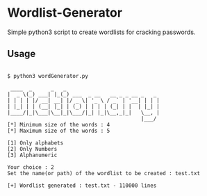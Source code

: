 # Wordlist-Generator
Simple python3 script to create wordlists for cracking passwords.

## Usage

```

$ python3 wordGenerator.py

 ____  _      _   _                              
|  _ \(_) ___| |_(_) ___  _ __   __ _ _ __ _   _ 
| | | | |/ __| __| |/ _ \| '_ \ / _` | '__| | | |
| |_| | | (__| |_| | (_) | | | | (_| | |  | |_| |
|____/|_|\___|\__|_|\___/|_| |_|\__,_|_|   \__, |
                                           |___/ 
[*] Minimum size of the words : 4
[*] Maximum size of the words : 5

[1] Only alphabets
[2] Only Numbers
[3] Alphanumeric

Your choice : 2
Set the name(or path) of the wordlist to be created : test.txt

[+] Wordlist generated : test.txt - 110000 lines

```
